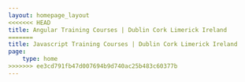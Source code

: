 ```yaml
---
layout: homepage_layout
<<<<<<< HEAD
title: Angular Training Courses | Dublin Cork Limerick Ireland
=======
title: Javascript Training Courses | Dublin Cork Limerick Ireland
page:
    type: home
>>>>>>> ee3cd791fb47d007694b9d740ac25b483c60377b
---
```

